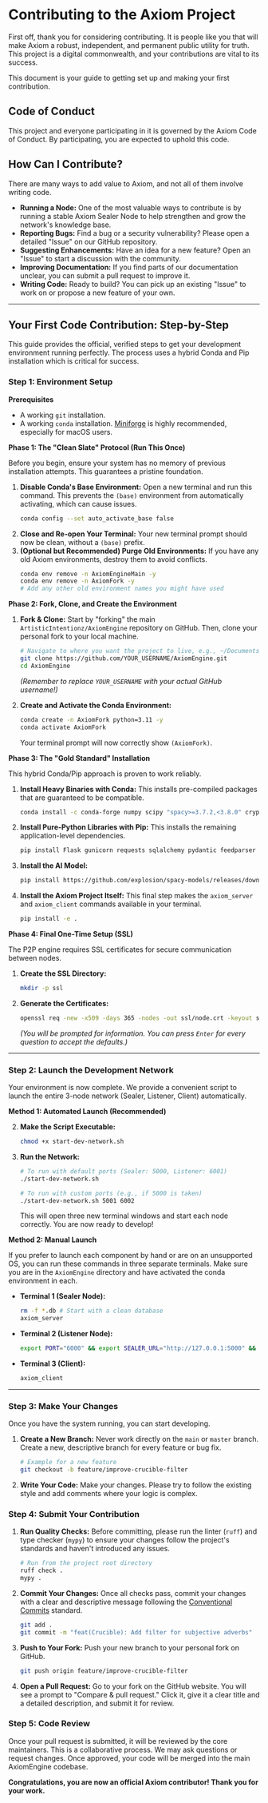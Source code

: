# Contributing to the Axiom Project

First off, thank you for considering contributing. It is people like you that will make Axiom a robust, independent, and permanent public utility for truth. This project is a digital commonwealth, and your contributions are vital to its success.

This document is your guide to getting set up and making your first contribution.

## Code of Conduct

This project and everyone participating in it is governed by the Axiom Code of Conduct. By participating, you are expected to uphold this code.

## How Can I Contribute?

There are many ways to add value to Axiom, and not all of them involve writing code.

*   **Running a Node:** One of the most valuable ways to contribute is by running a stable Axiom Sealer Node to help strengthen and grow the network's knowledge base.
*   **Reporting Bugs:** Find a bug or a security vulnerability? Please open a detailed "Issue" on our GitHub repository.
*   **Suggesting Enhancements:** Have an idea for a new feature? Open an "Issue" to start a discussion with the community.
*   **Improving Documentation:** If you find parts of our documentation unclear, you can submit a pull request to improve it.
*   **Writing Code:** Ready to build? You can pick up an existing "Issue" to work on or propose a new feature of your own.

---

## Your First Code Contribution: Step-by-Step

This guide provides the official, verified steps to get your development environment running perfectly. The process uses a hybrid Conda and Pip installation which is critical for success.

### Step 1: Environment Setup

**Prerequisites**
*   A working `git` installation.
*   A working `conda` installation. [Miniforge](https://github.com/conda-forge/miniforge) is highly recommended, especially for macOS users.

**Phase 1: The "Clean Slate" Protocol (Run This Once)**

Before you begin, ensure your system has no memory of previous installation attempts. This guarantees a pristine foundation.

1.  **Disable Conda's Base Environment:** Open a new terminal and run this command. This prevents the `(base)` environment from automatically activating, which can cause issues.
    ```bash
    conda config --set auto_activate_base false
    ```
2.  **Close and Re-open Your Terminal:** Your new terminal prompt should now be clean, without a `(base)` prefix.
3.  **(Optional but Recommended) Purge Old Environments:** If you have any old Axiom environments, destroy them to avoid conflicts.
    ```bash
    conda env remove -n AxiomEngineMain -y
    conda env remove -n AxiomFork -y
    # Add any other old environment names you might have used
    ```

**Phase 2: Fork, Clone, and Create the Environment**

1.  **Fork & Clone:** Start by "forking" the main `ArtisticIntentionz/AxiomEngine` repository on GitHub. Then, clone your personal fork to your local machine.
    ```bash
    # Navigate to where you want the project to live, e.g., ~/Documents/
    git clone https://github.com/YOUR_USERNAME/AxiomEngine.git
    cd AxiomEngine
    ```
    *(Remember to replace `YOUR_USERNAME` with your actual GitHub username!)*

2.  **Create and Activate the Conda Environment:**
    ```bash
    conda create -n AxiomFork python=3.11 -y
    conda activate AxiomFork
    ```
    Your terminal prompt will now correctly show `(AxiomFork)`.

**Phase 3: The "Gold Standard" Installation**

This hybrid Conda/Pip approach is proven to work reliably.

1.  **Install Heavy Binaries with Conda:** This installs pre-compiled packages that are guaranteed to be compatible.
    ```bash
    conda install -c conda-forge numpy scipy "spacy>=3.7.2,<3.8.0" cryptography beautifulsoup4 -y
    ```
2.  **Install Pure-Python Libraries with Pip:** This installs the remaining application-level dependencies.
    ```bash
    pip install Flask gunicorn requests sqlalchemy pydantic feedparser PyQt6 ruff mypy pytest pre-commit attrs types-requests
    ```
3.  **Install the AI Model:**
    ```bash
    pip install https://github.com/explosion/spacy-models/releases/download/en_core_web_sm-3.7.1/en_core_web_sm-3.7.1-py3-none-any.whl
    ```
4.  **Install the Axiom Project Itself:** This final step makes the `axiom_server` and `axiom_client` commands available in your terminal.
    ```bash
    pip install -e .
    ```

**Phase 4: Final One-Time Setup (SSL)**

The P2P engine requires SSL certificates for secure communication between nodes.

1.  **Create the SSL Directory:**
    ```bash
    mkdir -p ssl
    ```
2.  **Generate the Certificates:**
    ```bash
    openssl req -new -x509 -days 365 -nodes -out ssl/node.crt -keyout ssl/node.key
    ```
    *(You will be prompted for information. You can press `Enter` for every question to accept the defaults.)*

---

### Step 2: Launch the Development Network

Your environment is now complete. We provide a convenient script to launch the entire 3-node network (Sealer, Listener, Client) automatically.

**Method 1: Automated Launch (Recommended)**


2.  **Make the Script Executable:**
    ```bash
    chmod +x start-dev-network.sh
    ```

3.  **Run the Network:**
    ```bash
    # To run with default ports (Sealer: 5000, Listener: 6001)
    ./start-dev-network.sh

    # To run with custom ports (e.g., if 5000 is taken)
    ./start-dev-network.sh 5001 6002
    ```
    This will open three new terminal windows and start each node correctly. You are now ready to develop!

**Method 2: Manual Launch**

If you prefer to launch each component by hand or are on an unsupported OS, you can run these commands in three separate terminals. Make sure you are in the `AxiomEngine` directory and have activated the conda environment in each.

*   **Terminal 1 (Sealer Node):**
    ```bash
    rm -f *.db # Start with a clean database
    axiom_server
    ```

*   **Terminal 2 (Listener Node):**
    ```bash
    export PORT="6000" && export SEALER_URL="http://127.0.0.1:5000" && python3 -m axiom_server.listener_node
    ```

*   **Terminal 3 (Client):**
    ```bash
    axiom_client
    ```

---

### Step 3: Make Your Changes

Once you have the system running, you can start developing.

1.  **Create a New Branch:** Never work directly on the `main` or `master` branch. Create a new, descriptive branch for every feature or bug fix.
    ```bash
    # Example for a new feature
    git checkout -b feature/improve-crucible-filter
    ```
2.  **Write Your Code:** Make your changes. Please try to follow the existing style and add comments where your logic is complex.

### Step 4: Submit Your Contribution

1.  **Run Quality Checks:** Before committing, please run the linter (`ruff`) and type checker (`mypy`) to ensure your changes follow the project's standards and haven't introduced any issues.
    ```bash
    # Run from the project root directory
    ruff check .
    mypy .
    ```
2.  **Commit Your Changes:** Once all checks pass, commit your changes with a clear and descriptive message following the [Conventional Commits](https://www.conventionalcommits.org/en/v1.0.0/) standard.
    ```bash
    git add .
    git commit -m "feat(Crucible): Add filter for subjective adverbs"
    ```
3.  **Push to Your Fork:** Push your new branch to your personal fork on GitHub.
    ```bash
    git push origin feature/improve-crucible-filter
    ```
4.  **Open a Pull Request:** Go to your fork on the GitHub website. You will see a prompt to "Compare & pull request." Click it, give it a clear title and a detailed description, and submit it for review.

### Step 5: Code Review

Once your pull request is submitted, it will be reviewed by the core maintainers. This is a collaborative process. We may ask questions or request changes. Once approved, your code will be merged into the main AxiomEngine codebase.

**Congratulations, you are now an official Axiom contributor! Thank you for your work.**
